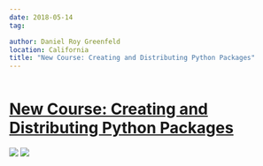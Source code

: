 ```yaml
---
date: 2018-05-14
tag: 

author: Daniel Roy Greenfeld
location: California
title: "New Course: Creating and Distributing Python Packages"
---
```

<div class="twelve wide column">

<h1 class="ui block header">
<div class="content">
<a href="/creating-distributing-python-packages.html">New Course: Creating and Distributing Python Packages</a>
</div>
</h1>
<div class="ui basic center aligned segment">
<div class="ui medium images">
<a href="https://courses.twoscoopspress.com/courses/creating-and-distributing-python-packages" target="_blank"><img src="https://www.pydanny.com/static/packaging-course.jpg"/></a>
<a href="https://courses.twoscoopspress.com/courses/creating-and-distributing-python-packages-es" target="_blank"><img src="https://www.pydanny.com/static/packaging-course-es.jpg"/></a>
</div>
<p></p></div></div>